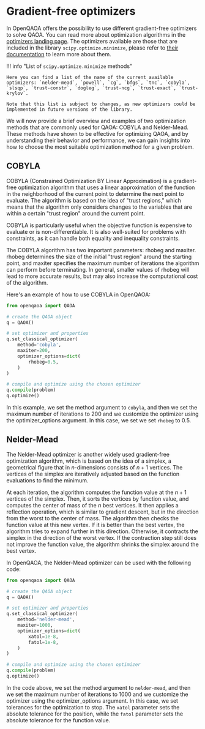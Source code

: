 # Gradient-free optimizers

In OpenQAOA offers the possibility to use different gradient-free optimizers to solve QAOA. You can read more about optimization algorithms in the [optimizers landing page](/optimizers). The optimizers available are those that are included in the library `scipy.optimize.minimize`, please refer to [their documentation](https://docs.scipy.org/doc/scipy/reference/generated/scipy.optimize.minimize.html) to learn more about them. 

!!! info "List of `scipy.optimize.minimize` methods"

    Here you can find a list of the name of the current available optimizers: `nelder-mead`, `powell`, `cg`, `bfgs`, `tnc`, `cobyla`, `slsqp`, `trust-constr`, `dogleg`, `trust-ncg`, `trust-exact`, `trust-krylov`.

    Note that this list is subject to changes, as new optimizers could be implemented in future versions of the library.

We will now provide a brief overview and examples of two optimization methods that are commonly used for QAOA: COBYLA and Nelder-Mead. These methods have shown to be effective for optimizing QAOA, and by understanding their behavior and performance, we can gain insights into how to choose the most suitable optimization method for a given problem.


## COBYLA 
COBYLA (Constrained Optimization BY Linear Approximation) is a gradient-free optimization algorithm that uses a linear approximation of the function in the neighborhood of the current point to determine the next point to evaluate. The algorithm is based on the idea of "trust regions," which means that the algorithm only considers changes to the variables that are within a certain "trust region" around the current point.

COBYLA is particularly useful when the objective function is expensive to evaluate or is non-differentiable. It is also well-suited for problems with constraints, as it can handle both equality and inequality constraints.

The COBYLA algorithm has two important parameters: rhobeg and maxiter. rhobeg determines the size of the initial "trust region" around the starting point, and maxiter specifies the maximum number of iterations the algorithm can perform before terminating. In general, smaller values of rhobeg will lead to more accurate results, but may also increase the computational cost of the algorithm.

Here's an example of how to use COBYLA in OpenQAOA:

```Python hl_lines="6 7 8 9 10 11 12 13"
from openqaoa import QAOA 

# create the QAOA object
q = QAOA()

# set optimizer and properties
q.set_classical_optimizer(
    method='cobyla', 
    maxiter=200,
    optimizer_options=dict(
        rhobeg=0.5,
    )
)

# compile and optimize using the chosen optimizer
q.compile(problem)
q.optimize()
```

In this example, we set the method argument to `cobyla`, and then we set the maximum number of iterations to 200 and we customize the optimizer using the optimizer_options argument. In this case, we set we set `rhobeg` to 0.5.

## Nelder-Mead
The Nelder-Mead optimizer is another widely used gradient-free optimization algorithm, which is based on the idea of a simplex, a geometrical figure that in $n$-dimensions consists of $n+1$ vertices. The vertices of the simplex are iteratively adjusted based on the function evaluations to find the minimum.

At each iteration, the algorithm computes the function value at the $n+1$ vertices of the simplex. Then, it sorts the vertices by function value, and computes the center of mass of the $n$ best vertices. It then applies a reflection operation, which is similar to gradient descent, but in the direction from the worst to the center of mass. The algorithm then checks the function value at this new vertex. If it is better than the best vertex, the algorithm tries to expand further in this direction. Otherwise, it contracts the simplex in the direction of the worst vertex. If the contraction step still does not improve the function value, the algorithm shrinks the simplex around the best vertex.

In OpenQAOA, the Nelder-Mead optimizer can be used with the following code:

```Python hl_lines="6-14"
from openqaoa import QAOA 

# create the QAOA object
q = QAOA()

# set optimizer and properties
q.set_classical_optimizer(
    method='nelder-mead',
    maxiter=1000,
    optimizer_options=dict(
        xatol=1e-8,
        fatol=1e-8,
    )
)

# compile and optimize using the chosen optimizer
q.compile(problem)
q.optimize()
```

In the code above, we set the method argument to `nelder-mead`, and then we set the maximum number of iterations to 1000 and we customize the optimizer using the optimizer_options argument. In this case, we set tolerances for the optimization to stop. The `xatol` parameter sets the absolute tolerance for the position, while the `fatol` parameter sets the absolute tolerance for the function value.